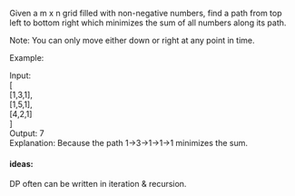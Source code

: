 Given a m x n grid filled with non-negative numbers, find a path from top left to bottom right which minimizes the sum of all numbers along its path.

Note: You can only move either down or right at any point in time.

Example:

Input:\
[\
  [1,3,1],\
  [1,5,1],\
  [4,2,1]\
]\
Output: 7\
Explanation: Because the path 1→3→1→1→1 minimizes the sum.

#### ideas:
DP often can be written in iteration & recursion.